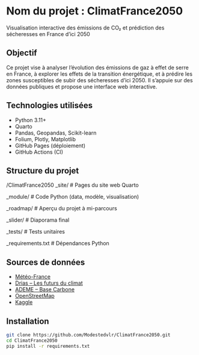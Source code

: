 # Nom du projet : ClimatFrance2050

Visualisation interactive des émissions de CO₂ et prédiction des sécheresses en France d’ici 2050

## Objectif

Ce projet vise à analyser l’évolution des émissions de gaz à effet de serre en France, à explorer les effets de la transition énergétique, et à prédire les zones susceptibles de subir des sécheresses d’ici 2050. Il s’appuie sur des données publiques et propose une interface web interactive.

## Technologies utilisées

- Python 3.11+
- Quarto
- Pandas, Geopandas, Scikit-learn
- Folium, Plotly, Matplotlib
- GitHub Pages (déploiement)
- GitHub Actions (CI)

## Structure du projet
/ClimatFrance2050
_site/ # Pages du site web Quarto

_module/ # Code Python (data, modèle, visualisation)

_roadmap/ # Aperçu du projet à mi-parcours

_slider/ # Diaporama final 

_tests/ # Tests unitaires

_requirements.txt # Dépendances Python


## Sources de données

- [Météo-France](https://meteofrance.com)
- [Drias – Les futurs du climat](https://www.drias-climat.fr)
- [ADEME – Base Carbone](https://www.basecarbone.ademe.fr)
- [OpenStreetMap](https://www.openstreetmap.org)
- [Kaggle](https://www.kaggle.com)

## Installation

```bash
git clone https://github.com/Modestedvlr/ClimatFrance2050.git
cd ClimatFrance2050
pip install -r requirements.txt


